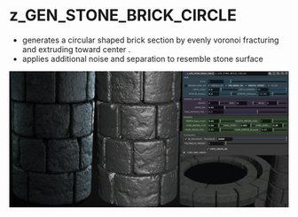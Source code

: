 # z_GEN_STONE_BRICK_CIRCLE
- generates a circular shaped brick section by evenly voronoi fracturing and extruding toward center .
- applies additional noise and separation to resemble stone surface

![z_GEN_STONE_BRICK_CIRCLE](https://raw.githubusercontent.com/CorvaeOboro/zenv/master/hip/z_GEN_STONE_BRICK_CIRCLE/z_GEN_STONE_BRICK_CIRCLE_pillar.jpg?raw=true "z_GEN_STONE_BRICK_CIRCLE")


